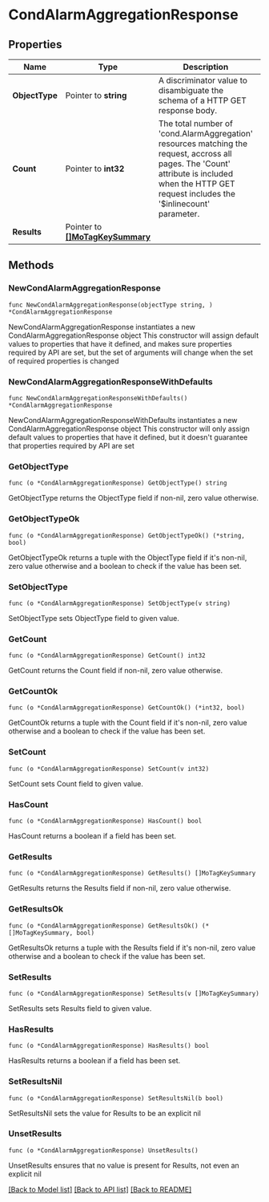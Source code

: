# CondAlarmAggregationResponse

## Properties

Name | Type | Description | Notes
------------ | ------------- | ------------- | -------------
**ObjectType** | Pointer to **string** | A discriminator value to disambiguate the schema of a HTTP GET response body. | 
**Count** | Pointer to **int32** | The total number of &#39;cond.AlarmAggregation&#39; resources matching the request, accross all pages. The &#39;Count&#39; attribute is included when the HTTP GET request includes the &#39;$inlinecount&#39; parameter. | [optional] 
**Results** | Pointer to [**[]MoTagKeySummary**](mo.TagKeySummary.md) |  | [optional] 

## Methods

### NewCondAlarmAggregationResponse

`func NewCondAlarmAggregationResponse(objectType string, ) *CondAlarmAggregationResponse`

NewCondAlarmAggregationResponse instantiates a new CondAlarmAggregationResponse object
This constructor will assign default values to properties that have it defined,
and makes sure properties required by API are set, but the set of arguments
will change when the set of required properties is changed

### NewCondAlarmAggregationResponseWithDefaults

`func NewCondAlarmAggregationResponseWithDefaults() *CondAlarmAggregationResponse`

NewCondAlarmAggregationResponseWithDefaults instantiates a new CondAlarmAggregationResponse object
This constructor will only assign default values to properties that have it defined,
but it doesn't guarantee that properties required by API are set

### GetObjectType

`func (o *CondAlarmAggregationResponse) GetObjectType() string`

GetObjectType returns the ObjectType field if non-nil, zero value otherwise.

### GetObjectTypeOk

`func (o *CondAlarmAggregationResponse) GetObjectTypeOk() (*string, bool)`

GetObjectTypeOk returns a tuple with the ObjectType field if it's non-nil, zero value otherwise
and a boolean to check if the value has been set.

### SetObjectType

`func (o *CondAlarmAggregationResponse) SetObjectType(v string)`

SetObjectType sets ObjectType field to given value.


### GetCount

`func (o *CondAlarmAggregationResponse) GetCount() int32`

GetCount returns the Count field if non-nil, zero value otherwise.

### GetCountOk

`func (o *CondAlarmAggregationResponse) GetCountOk() (*int32, bool)`

GetCountOk returns a tuple with the Count field if it's non-nil, zero value otherwise
and a boolean to check if the value has been set.

### SetCount

`func (o *CondAlarmAggregationResponse) SetCount(v int32)`

SetCount sets Count field to given value.

### HasCount

`func (o *CondAlarmAggregationResponse) HasCount() bool`

HasCount returns a boolean if a field has been set.

### GetResults

`func (o *CondAlarmAggregationResponse) GetResults() []MoTagKeySummary`

GetResults returns the Results field if non-nil, zero value otherwise.

### GetResultsOk

`func (o *CondAlarmAggregationResponse) GetResultsOk() (*[]MoTagKeySummary, bool)`

GetResultsOk returns a tuple with the Results field if it's non-nil, zero value otherwise
and a boolean to check if the value has been set.

### SetResults

`func (o *CondAlarmAggregationResponse) SetResults(v []MoTagKeySummary)`

SetResults sets Results field to given value.

### HasResults

`func (o *CondAlarmAggregationResponse) HasResults() bool`

HasResults returns a boolean if a field has been set.

### SetResultsNil

`func (o *CondAlarmAggregationResponse) SetResultsNil(b bool)`

 SetResultsNil sets the value for Results to be an explicit nil

### UnsetResults
`func (o *CondAlarmAggregationResponse) UnsetResults()`

UnsetResults ensures that no value is present for Results, not even an explicit nil

[[Back to Model list]](../README.md#documentation-for-models) [[Back to API list]](../README.md#documentation-for-api-endpoints) [[Back to README]](../README.md)


